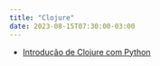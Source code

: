 ```yaml
---
title: "Clojure"
date: 2023-08-15T07:30:00-03:00
---
```

- [Introdução de Clojure com Python](https://medium.com/@wellicfaria/introdu%C3%A7%C3%A3o-de-clojure-com-python-fe64639b8ead)